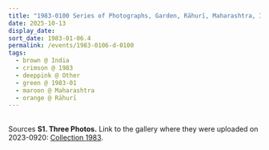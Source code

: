 ```yaml
---
title: "1983-0100 Series of Photographs, Garden, Rāhurī, Maharashtra, India"
date: 2025-10-13
display_date: 
sort_date: 1983-01-06.4
permalink: /events/1983-0106-d-0100
tags:
  - brown @ India
  - crimson @ 1983
  - deeppink @ Other
  - green @ 1983-01
  - maroon @ Maharashtra
  - orange @ Rāhurī
---
```


<br>

<wave-list>
  <list-title color="DarkSeaGreen" width="40">Sources</list-title>
  <list-item color="BlanchedAlmond"  width="280"><b>S1. Three Photos.</b> Link to the gallery where they were uploaded on 2023-0920: <a href="https://eternalmoments.smugmug.com/Countries/India/1983">Collection 1983</a>.</list-item>
</wave-list>

<div style="text-align: center"><img src="" /></div>